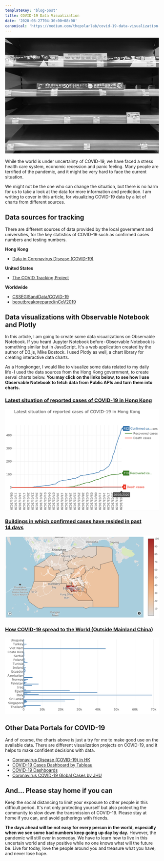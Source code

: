 ```yaml
---
templateKey: 'blog-post'
title: COVID-19 Data Visualization
date: '2020-03-27T04:30:00+08:00'
canonical: 'https://medium.com/thepolarlab/covid-19-data-visualization-80087f144e83'
---
```


![Panic-buying in Hong Kong, Feb 2020](./photo1.jpg)

While the world is under uncertainty of COVID-19, we have faced a stress health care system, economic recession and panic feeling. Many people are terrified of the pandemic, and it might be very hard to face the current situation. 

We might not be the one who can change the situation, but there is no harm for us to take a look at the data for more information and prediction. I am writing to cover in this article, for visualizing COVID-19 data by a lot of charts from different sources.

## Data sources for tracking
There are different sources of data provided by the local government and universities, for the key statistics of COVID-19 such as confirmed cases numbers and testing numbers.

**Hong Kong**
* [Data in Coronavirus Disease (COVID-19)](https://data.gov.hk/en-data/dataset/hk-dh-chpsebcddr-novel-infectious-agent)

**United States**
* [The COVID Tracking Project](https://covidtracking.com)

**Worldwide**
* [CSSEGISandData/COVID-19](https://github.com/CSSEGISandData/COVID-19)
* [beoutbreakprepared/nCoV2019](https://github.com/beoutbreakprepared/nCoV2019)

## Data visualizations with Observable Notebook and Plotly
In this article, I am going to create some data visualizations on Observable Notebook. If you heard Jupyter Notebook before - Observable Notebook is something similar but in JavaScript. It's a web application created by the author of D3.js, Mike Bostock. I used Plotly as well, a chart library for creating interactive data charts. 

As a Hongkonger, I would like to visualize some data related to my daily life - I used the data sources from the Hong Kong government, to create serval charts below. **You may click on the links below, to see how I use Observable Notebook to fetch data from Public APIs and turn them into charts.**

### [Latest situation of reported cases of COVID-19 in Hong Kong](https://observablehq.com/@andrewmmc/latest-situation-of-reported-cases-of-covid-19-in-hong-kong)
[![Source: Data.gov.hk on 26 Mar 2020](./chart1.png)](https://observablehq.com/@andrewmmc/latest-situation-of-reported-cases-of-covid-19-in-hong-kong)

### [Buildings in which confirmed cases have resided in past 14 days](https://observablehq.com/@andrewmmc/buildings-in-which-confirmed-cases-have-resided-in-past-14-d)
[![Source: Data.gov.hk on 26 Mar 2020](./chart2.png)](https://observablehq.com/@andrewmmc/buildings-in-which-confirmed-cases-have-resided-in-past-14-d)

### [How COVID-19 spread to the World (Outside Mainland China)](https://observablehq.com/@andrewmmc/how-covid-19-spreaded-to-the-world-outside-mainland-china)
[![Source: Data.gov.hk on 26 Mar 2020](./chart3.png)](https://observablehq.com/@andrewmmc/how-covid-19-spreaded-to-the-world-outside-mainland-china)

## Other Data Portals for COVID-19
And of course, the charts above is just a try for me to make good use on the available data. There are different visualization projects on COVID-19, and it helps to make confident decisions with data.

* [Coronavirus Disease (COVID-19) in HK](https://chp-dashboard.geodata.gov.hk/covid-19/en.html)
* [COVID-19 Cases Dashboard by Tableau](https://public.tableau.com/profile/covid.19.data.resource.hub#!/vizhome/COVID-19Cases_15840488375320/COVID-19Cases)
* [COVID-19 Dashboards](https://covid19dashboards.com/)
* [Coronavirus COVID-19 Global Cases by JHU](https://www.arcgis.com/apps/opsdashboard/index.html)

## And... Please stay home if you can
Keep the social distancing to limit your exposure to other people in this difficult period. It's not only protecting yourself but also protecting the community to slow down the transmission of COVID-19. Please stay at home if you can, and avoid gatherings with friends.

**The days ahead will be not easy for every person in the world, especially when we see some bad numbers keep going up day by day.** However, the pandemic will still over in someday. We have to learn how to live in this uncertain world and stay positive while no one knows what will the future be. Live for today, love the people around you and treasure what you have, and never lose hope.
